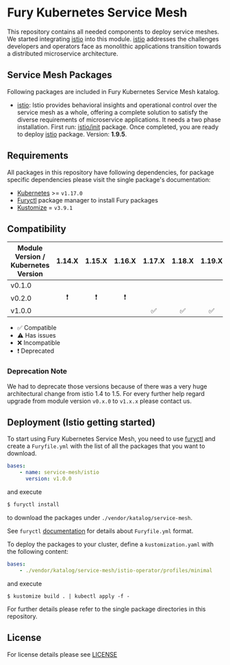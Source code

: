 # Fury Kubernetes Service Mesh

This repository contains all needed components to deploy service meshes. We started integrating
[istio](https://istio.io/) into this module. [istio](https://istio.io/) addresses the challenges developers and
operators face as monolithic applications transition towards a distributed microservice architecture.

## Service Mesh Packages

Following packages are included in Fury Kubernetes Service Mesh katalog.

-   [istio](katalog/istio): Istio provides behavioral insights and operational control over the service mesh as a whole,
    offering a complete solution to satisfy the diverse requirements of microservice applications. It needs a two phase
    installation. First run: [istio/init](katalog/istio/init) package. Once completed, you are ready to deploy
    [istio](katalog/istio) package. Version: **1.9.5**.

## Requirements

All packages in this repository have following dependencies, for package specific dependencies please visit the
single package's documentation:

-   [Kubernetes](https://kubernetes.io) >= `v1.17.0`
-   [Furyctl](https://github.com/sighup-io/furyctl) package manager to install Fury packages
-   [Kustomize](https://github.com/kubernetes-sigs/kustomize) = `v3.9.1`

## Compatibility

| Module Version / Kubernetes Version |    1.14.X     |    1.15.X     |    1.16.X     |       1.17.X       |       1.18.X       |       1.19.X       |       1.20.X       | 1.21.X |
| ----------------------------------- | :-----------: | :-----------: | :-----------: | :----------------: | :----------------: | :----------------: | :----------------: | :----: |
| v0.1.0                              |               |               |               |
| v0.2.0                              | :exclamation: | :exclamation: | :exclamation: |
| v1.0.0                              |               |               |               | :white_check_mark: | :white_check_mark: | :white_check_mark: | :white_check_mark: |        |

-   :white_check_mark: Compatible
-   :warning: Has issues
-   :x: Incompatible
-   :exclamation: Deprecated

### Deprecation Note

We had to deprecate those versions because of there was a very huge architectural change from istio 1.4 to 1.5.
For every further help regard upgrade from module version `v0.x.0` to `v1.x.x` please contact us.

## Deployment (Istio getting started)

To start using Fury Kubernetes Service Mesh, you need to use
[furyctl](https://github.com/sighup-io/furyctl/blob/master/README.md) and create a `Furyfile.yml` with the list of
all the packages that you want to download.

```yaml
bases:
    - name: service-mesh/istio
      version: v1.0.0
```

and execute

```bash
$ furyctl install
```

to download the packages under `./vendor/katalog/service-mesh`.

See `furyctl`
[documentation](https://github.com/sighup-io/furyctl/blob/master/README.md) for details about `Furyfile.yml` format.

To deploy the packages to your cluster, define a `kustomization.yaml` with the
following content:

```yaml
bases:
    - ./vendor/katalog/service-mesh/istio-operator/profiles/minimal
```

and execute

```shell
$ kustomize build . | kubectl apply -f -
```

For further details please refer to the single package directories in this repository.

## License

For license details please see [LICENSE](LICENSE)
